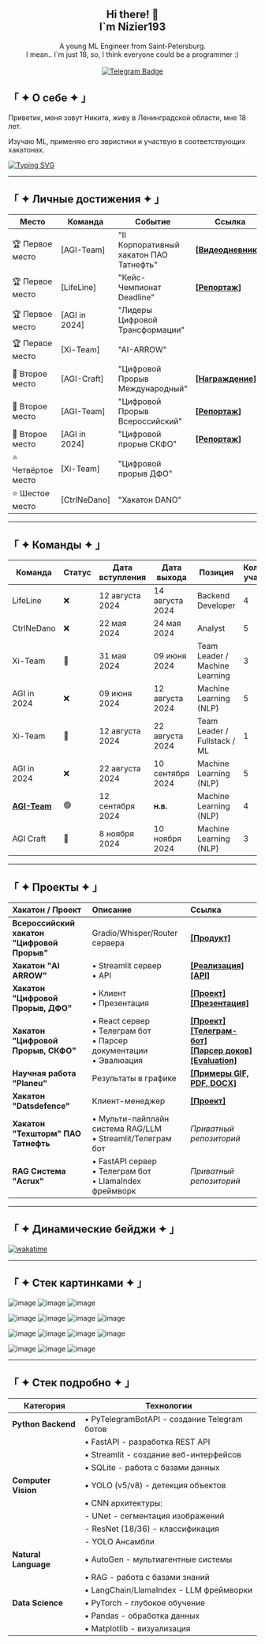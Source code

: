 <div align="center">

  <h2 align="center">Hi there! 👋 <br />I`m Nizier193</h2>

  <p align="center">
    A young ML Engineer from Saint-Petersburg.<br/>
    I mean.. I`m just 18, so, I think everyone could be a programmer :)
    <br />
    <br />
    <a href="https://t.me/Nizier193">
      <img src="https://img.shields.io/badge/Telegram-2CA5E0?style=for-the-badge&logo=telegram&logoColor=white" alt="Telegram Badge"/>
    </a>
  </p>
</div>

## 「 ✦ О себе ✦ 」
Приветик, меня зовут Никита, живу в Ленинградской области, мне 18 лет.

Изучаю ML, применяю его эвристики и участвую в соответствующих хакатонах. 

[![Typing SVG](https://readme-typing-svg.herokuapp.com?color=%2336BCF7&lines=Coding+is+cool+but+freaking+hard)](https://git.io/typing-svg)

---
## 「 ✦ Личные достижения ✦ 」
| Место         | Команда         | Событие                                                       | Ссылка                                                                 |
|---------------|-----------------|---------------------------------------------------------------|------------------------------------------------------------------------|
| 🏆 Первое место| [AGI-Team]     | "II Корпоративный хакатон ПАО Татнефть"                     | **[[Видеодневники](https://kss.tatneft.ru/docs/pub/55aee85ceab51e8b4daaeafd0caf8382/default/?session=expired&path=%2F%D0%92%D0%B8%D0%B4%D0%B5%D0%BE%D0%B4%D0%BD%D0%B5%D0%B2%D0%BD%D0%B8%D0%BA%D0%B8%2F)]** |
| 🏆 Первое место| [LifeLine]     | "Кейс-Чемпионат Deadline"                                   | **[[Репортаж](https://ren.tv/news/v-rossii/1210751-podvedeny-itogi-pervogo-keis-chempionata-deadline)]** |
| 🏆 Первое место| [AGI in 2024]  | "Лидеры Цифровой Трансформации"                             |                                                                        |
| 🏆 Первое место| [Xi-Team]      | "AI-ARROW"                                                  |                                                                        |
| 🥈 Второе место| [AGI-Craft]     | "Цифровой Прорыв Международный"                             | **[[Награждение](https://rutube.ru/video/fde89ac7668286d9186d96ea489590f1/)]**                                                                       |
| 🥈 Второе место| [AGI-Team]     | "Цифровой Прорыв Всероссийский"                             | **[[Репортаж](https://rutube.ru/video/f7f774d05721969b3824fedfee81a214/)]**                                                                       |
| 🥈 Второе место| [AGI in 2024]  | "Цифровой прорыв СКФО"                                     | **[[Репортаж](https://vk.com/video-226111401_456239042)]**          |
| ⭐ Четвёртое место| [Xi-Team]    | "Цифровой прорыв ДФО"                                      |                                                                        |
| ⭐ Шестое место | [CtrlNeDano]   | "Хакатон DANO"                                             |                                                                        |


---
## 「 ✦ Команды ✦ 」

| Команда         | Статус | Дата вступления | Дата выхода       | Позиция                          | Количество участников |
|------------------|--------|------------------|-------------------|----------------------------------|-----------------------|
| LifeLine         | ❌      | 12 августа 2024  | 14 августа 2024   | Backend Developer                 | 4                     |
| CtrlNeDano       | ❌      | 22 мая 2024      | 24 мая 2024       | Analyst                           | 5                     |
| Xi-Team          | 🔄      | 31 мая 2024      | 09 июня 2024      | Team Leader / Machine Learning    | 3                     |
| AGI in 2024      | ❌      | 09 июня 2024     | 12 августа 2024   | Machine Learning (NLP)           | 5                     |
| Xi-Team          | 🔄      | 12 августа 2024  | 22 августа 2024   | Team Leader / Fullstack / ML     | 1                     |
| AGI in 2024      | ❌      | 22 августа 2024  | 10 сентября 2024   | Machine Learning (NLP)           | 5                     |
| **[AGI-Team](https://github.com/agi-team-ru)** | 🟢      | 12 сентября 2024 | **н.в.**         | Machine Learning (NLP) | 4                     |
| AGI Craft         | 🔄      | 8 ноября 2024    | 10 ноября 2024    | Machine Learning (NLP) | 3                     |

---
## 「 ✦ Проекты ✦ 」
| Хакатон / Проект | Описание | Ссылка |
|:-----------------|:---------|:--------|
| **Всероссийский хакатон "Цифровой Прорыв"** | Gradio/Whisper/Router сервера | **[[Продукт]](https://github.com/agi-team-ru/viral-clip-maker)** |
| **Хакатон "AI ARROW"** | • Streamlit сервер<br>• API | **[[Реализация]](https://github.com/Nizier193/dnd-aiarrow-llm)**<br>**[[API]](https://github.com/Nizier193/dnd-aiarrow-llm/tree/master/services/controle_game_api)** |
| **Хакатон "Цифровой Прорыв, ДФО"** | • Клиент<br>• Презентация | **[[Проект]](https://github.com/Nizier193/DFO_HackItON)**<br>**[[Презентация]](https://github.com/Nizier193/cp24-dfo-client/blob/master/Генерация%20визуальной%20поддержки.pptx)** |
| **Хакатон "Цифровой Прорыв, СКФО"** | • React сервер<br>• Телеграм бот<br>• Парсер документации<br>• Эвалюация | **[[Проект]](https://github.com/idashevskii/cp-24-skfo)**<br>**[[Телеграм-бот]](https://github.com/Nizier193/cp-24-skfo-tg-bot)**<br>**[[Парсер доков]](https://github.com/Nizier193/cp-24-skfo-parser)**<br>**[[Evaluation]](https://github.com/bukhanka/cp-24-skfo-gen_ans_eval)** |
| **Научная работа "Planeu"** | Результаты в графике | **[[Примеры GIF, PDF, DOCX]](https://github.com/Nizier193/planeu-project)** |
| **Хакатон "Datsdefence"** | Клиент-менеджер | **[[Проект]](https://github.com/Nizier193/datsdefence-12-07)** |
| **Хакатон "Техшторм" ПАО Татнефть** | • Мульти-пайплайн система RAG/LLM<br>• Streamlit/Телеграм бот | *Приватный репозиторий* |
| **RAG Система "Acrux"** | • FastAPI сервер<br>• Телеграм бот<br>• LlamaIndex фреймворк | *Приватный репозиторий* |
---

## 「 ✦ Динамические бейджи ✦ 」
[![wakatime](https://wakatime.com/badge/user/5e745669-9b14-4183-bdea-4cde16c99909.svg)](https://wakatime.com/@5e745669-9b14-4183-bdea-4cde16c99909)

---

## 「 ✦ Стек картинками ✦ 」
![image](https://img.shields.io/badge/PyCharm-000000.svg?&style=for-the-badge&logo=PyCharm&logoColor=white)
![image](https://img.shields.io/badge/VSCode-0078D4?style=for-the-badge&logo=visual%20studio%20code&logoColor=white)
![image](https://img.shields.io/badge/Notepad++-90E59A.svg?style=for-the-badge&logo=notepad%2B%2B&logoColor=black)

![image](https://img.shields.io/badge/Python-FFD43B?style=for-the-badge&logo=python&logoColor=blue)
![image](https://img.shields.io/badge/Sqlite-003B57?style=for-the-badge&logo=sqlite&logoColor=white)
![image](https://img.shields.io/badge/Django-092E20?style=for-the-badge&logo=django&logoColor=green)
![image](https://img.shields.io/badge/Docker-2CA5E0?style=for-the-badge&logo=docker&logoColor=white)

![image](https://img.shields.io/badge/Numpy-777BB4?style=for-the-badge&logo=numpy&logoColor=white)
![image](https://img.shields.io/badge/Pandas-2C2D72?style=for-the-badge&logo=pandas&logoColor=white)
![image](https://img.shields.io/badge/PyTorch-EE4C2C?style=for-the-badge&logo=pytorch&logoColor=white)
![image](https://img.shields.io/badge/Colab-F9AB00?style=for-the-badge&logo=googlecolab&color=525252)

![image](https://img.shields.io/badge/ChatGPT-74aa9c?style=for-the-badge&logo=openai&logoColor=white)
![image](https://img.shields.io/badge/Gemini-8E75B2?style=for-the-badge&logo=googlebard&logoColor=fff)
![image](https://img.shields.io/badge/github%20copilot-000000?style=for-the-badge&logo=githubcopilot&logoColor=white)

---

## 「 ✦ Стек подробно ✦ 」

| **Категория**          | **Технологии**                                              |
|-----------------------|--------------------------------------------------------------|
| **Python Backend**     | • PyTelegramBotAPI - создание Telegram ботов                |
|                       | • FastAPI - разработка REST API                              |
|                       | • Streamlit - создание веб-интерфейсов                       |
|                       | • SQLite - работа с базами данных                            |
| **Computer Vision**    | • YOLO (v5/v8) - детекция объектов                          |
|                       | • CNN архитектуры:                                           |
|                       |   - UNet - сегментация изображений                           |
|                       |   - ResNet (18/36) - классификация                           |
|                       |   - YOLO Ансамбли                                            |
| **Natural Language**   | • AutoGen - мультиагентные системы                          |
|                       | • RAG - работа с базами знаний                               |
|                       | • LangChain/LlamaIndex - LLM фреймворки                      |
| **Data Science**      | • PyTorch - глубокое обучение                                |
|                       | • Pandas - обработка данных                                  |
|                       | • Matplotlib - визуализация                                  |
